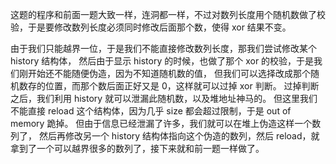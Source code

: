 这题的程序和前面一题大致一样，连洞都一样，不过对数列长度用个随机数做了校验，于是要修改数列长度必须同时修改后面那个数，使得 xor 结果不变。

由于我们只能越界一位，于是我们不能直接修改数列长度，那我们尝试修改某个 history 结构体，
然后由于显示 history 的时候，也做了那个 xor 的校验，于是我们刚开始还不能随便伪造，因为不知道随机数的值，
但我们可以选择改成那个随机数存的位置，而那个数后面正好又是 0，这样就可以过掉 xor 判断。
过掉判断之后，我们利用 history 就可以泄漏此随机数，以及堆地址神马的。
但这里我们不能直接 reload 这个结构体，因为几乎 size 都会超过限制，于是 out of memory 跪掉。
但由于信息已经泄漏了许多，我们就可以在堆上伪造这样一个数列了，
然后再修改另一个 history 结构体指向这个伪造的数列，然后 reload，就拿到了一个可以越界很多的数列了，接下来就和前一题一样做了。
